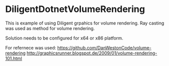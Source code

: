 # DiligentDotnetVolumeRendering

This is example of using Diligent grpahics for volume rendering. Ray casting was used as method for volume rendering.

Solution needs to be configured for x64 or x86 platform.

For refernece was used:
https://github.com/DanWestonCode/volume-rendering
http://graphicsrunner.blogspot.de/2009/01/volume-rendering-101.html